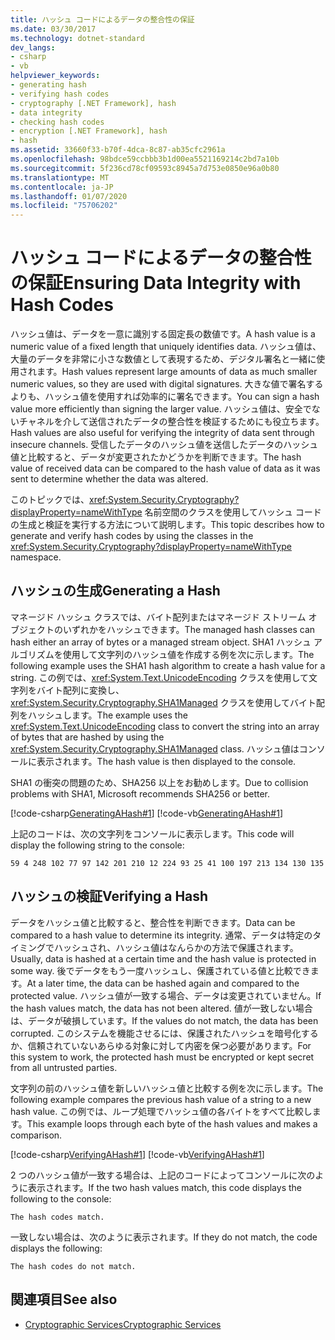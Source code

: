 ```yaml
---
title: ハッシュ コードによるデータの整合性の保証
ms.date: 03/30/2017
ms.technology: dotnet-standard
dev_langs:
- csharp
- vb
helpviewer_keywords:
- generating hash
- verifying hash codes
- cryptography [.NET Framework], hash
- data integrity
- checking hash codes
- encryption [.NET Framework], hash
- hash
ms.assetid: 33660f33-b70f-4dca-8c87-ab35cfc2961a
ms.openlocfilehash: 98bdce59ccbbb3b1d00ea5521169214c2bd7a10b
ms.sourcegitcommit: 5f236cd78cf09593c8945a7d753e0850e96a0b80
ms.translationtype: MT
ms.contentlocale: ja-JP
ms.lasthandoff: 01/07/2020
ms.locfileid: "75706202"
---
```

# <a name="ensuring-data-integrity-with-hash-codes"></a><span data-ttu-id="e4306-102">ハッシュ コードによるデータの整合性の保証</span><span class="sxs-lookup"><span data-stu-id="e4306-102">Ensuring Data Integrity with Hash Codes</span></span>
<span data-ttu-id="e4306-103">ハッシュ値は、データを一意に識別する固定長の数値です。</span><span class="sxs-lookup"><span data-stu-id="e4306-103">A hash value is a numeric value of a fixed length that uniquely identifies data.</span></span> <span data-ttu-id="e4306-104">ハッシュ値は、大量のデータを非常に小さな数値として表現するため、デジタル署名と一緒に使用されます。</span><span class="sxs-lookup"><span data-stu-id="e4306-104">Hash values represent large amounts of data as much smaller numeric values, so they are used with digital signatures.</span></span> <span data-ttu-id="e4306-105">大きな値で署名するよりも、ハッシュ値を使用すれば効率的に署名できます。</span><span class="sxs-lookup"><span data-stu-id="e4306-105">You can sign a hash value more efficiently than signing the larger value.</span></span> <span data-ttu-id="e4306-106">ハッシュ値は、安全でないチャネルを介して送信されたデータの整合性を検証するためにも役立ちます。</span><span class="sxs-lookup"><span data-stu-id="e4306-106">Hash values are also useful for verifying the integrity of data sent through insecure channels.</span></span> <span data-ttu-id="e4306-107">受信したデータのハッシュ値を送信したデータのハッシュ値と比較すると、データが変更されたかどうかを判断できます。</span><span class="sxs-lookup"><span data-stu-id="e4306-107">The hash value of received data can be compared to the hash value of data as it was sent to determine whether the data was altered.</span></span>  
  
 <span data-ttu-id="e4306-108">このトピックでは、<xref:System.Security.Cryptography?displayProperty=nameWithType> 名前空間のクラスを使用してハッシュ コードの生成と検証を実行する方法について説明します。</span><span class="sxs-lookup"><span data-stu-id="e4306-108">This topic describes how to generate and verify hash codes by using the classes in the <xref:System.Security.Cryptography?displayProperty=nameWithType> namespace.</span></span>  
  
## <a name="generating-a-hash"></a><span data-ttu-id="e4306-109">ハッシュの生成</span><span class="sxs-lookup"><span data-stu-id="e4306-109">Generating a Hash</span></span>  
 <span data-ttu-id="e4306-110">マネージド ハッシュ クラスでは、バイト配列またはマネージド ストリーム オブジェクトのいずれかをハッシュできます。</span><span class="sxs-lookup"><span data-stu-id="e4306-110">The managed hash classes can hash either an array of bytes or a managed stream object.</span></span> <span data-ttu-id="e4306-111">SHA1 ハッシュ アルゴリズムを使用して文字列のハッシュ値を作成する例を次に示します。</span><span class="sxs-lookup"><span data-stu-id="e4306-111">The following example uses the SHA1 hash algorithm to create a hash value for a string.</span></span> <span data-ttu-id="e4306-112">この例では、<xref:System.Text.UnicodeEncoding> クラスを使用して文字列をバイト配列に変換し、<xref:System.Security.Cryptography.SHA1Managed> クラスを使用してバイト配列をハッシュします。</span><span class="sxs-lookup"><span data-stu-id="e4306-112">The example uses the <xref:System.Text.UnicodeEncoding> class to convert the string into an array of bytes that are hashed by using the <xref:System.Security.Cryptography.SHA1Managed> class.</span></span> <span data-ttu-id="e4306-113">ハッシュ値はコンソールに表示されます。</span><span class="sxs-lookup"><span data-stu-id="e4306-113">The hash value is then displayed to the console.</span></span>  

 <span data-ttu-id="e4306-114">SHA1 の衝突の問題のため、SHA256 以上をお勧めします。</span><span class="sxs-lookup"><span data-stu-id="e4306-114">Due to collision problems with SHA1, Microsoft recommends SHA256 or better.</span></span>
  
 [!code-csharp[GeneratingAHash#1](../../../samples/snippets/csharp/VS_Snippets_CLR/generatingahash/cs/program.cs#1)]
 [!code-vb[GeneratingAHash#1](../../../samples/snippets/visualbasic/VS_Snippets_CLR/generatingahash/vb/program.vb#1)]  
  
 <span data-ttu-id="e4306-115">上記のコードは、次の文字列をコンソールに表示します。</span><span class="sxs-lookup"><span data-stu-id="e4306-115">This code will display the following string to the console:</span></span>  
  
 `59 4 248 102 77 97 142 201 210 12 224 93 25 41 100 197 213 134 130 135`  
  
## <a name="verifying-a-hash"></a><span data-ttu-id="e4306-116">ハッシュの検証</span><span class="sxs-lookup"><span data-stu-id="e4306-116">Verifying a Hash</span></span>  
 <span data-ttu-id="e4306-117">データをハッシュ値と比較すると、整合性を判断できます。</span><span class="sxs-lookup"><span data-stu-id="e4306-117">Data can be compared to a hash value to determine its integrity.</span></span> <span data-ttu-id="e4306-118">通常、データは特定のタイミングでハッシュされ、ハッシュ値はなんらかの方法で保護されます。</span><span class="sxs-lookup"><span data-stu-id="e4306-118">Usually, data is hashed at a certain time and the hash value is protected in some way.</span></span> <span data-ttu-id="e4306-119">後でデータをもう一度ハッシュし、保護されている値と比較できます。</span><span class="sxs-lookup"><span data-stu-id="e4306-119">At a later time, the data can be hashed again and compared to the protected value.</span></span> <span data-ttu-id="e4306-120">ハッシュ値が一致する場合、データは変更されていません。</span><span class="sxs-lookup"><span data-stu-id="e4306-120">If the hash values match, the data has not been altered.</span></span> <span data-ttu-id="e4306-121">値が一致しない場合は、データが破損しています。</span><span class="sxs-lookup"><span data-stu-id="e4306-121">If the values do not match, the data has been corrupted.</span></span> <span data-ttu-id="e4306-122">このシステムを機能させるには、保護されたハッシュを暗号化するか、信頼されていないあらゆる対象に対して内密を保つ必要があります。</span><span class="sxs-lookup"><span data-stu-id="e4306-122">For this system to work, the protected hash must be encrypted or kept secret from all untrusted parties.</span></span>  
  
 <span data-ttu-id="e4306-123">文字列の前のハッシュ値を新しいハッシュ値と比較する例を次に示します。</span><span class="sxs-lookup"><span data-stu-id="e4306-123">The following example compares the previous hash value of a string to a new hash value.</span></span> <span data-ttu-id="e4306-124">この例では、ループ処理でハッシュ値の各バイトをすべて比較します。</span><span class="sxs-lookup"><span data-stu-id="e4306-124">This example loops through each byte of the hash values and makes a comparison.</span></span>  
  
 [!code-csharp[VerifyingAHash#1](../../../samples/snippets/csharp/VS_Snippets_CLR/verifyingahash/cs/program.cs#1)]
 [!code-vb[VerifyingAHash#1](../../../samples/snippets/visualbasic/VS_Snippets_CLR/verifyingahash/vb/program.vb#1)]  
  
 <span data-ttu-id="e4306-125">2 つのハッシュ値が一致する場合は、上記のコードによってコンソールに次のように表示されます。</span><span class="sxs-lookup"><span data-stu-id="e4306-125">If the two hash values match, this code displays the following to the console:</span></span>  
  
```console  
The hash codes match.  
```  
  
 <span data-ttu-id="e4306-126">一致しない場合は、次のように表示されます。</span><span class="sxs-lookup"><span data-stu-id="e4306-126">If they do not match, the code displays the following:</span></span>  
  
```console  
The hash codes do not match.  
```  
  
## <a name="see-also"></a><span data-ttu-id="e4306-127">関連項目</span><span class="sxs-lookup"><span data-stu-id="e4306-127">See also</span></span>

- [<span data-ttu-id="e4306-128">Cryptographic Services</span><span class="sxs-lookup"><span data-stu-id="e4306-128">Cryptographic Services</span></span>](../../../docs/standard/security/cryptographic-services.md)
